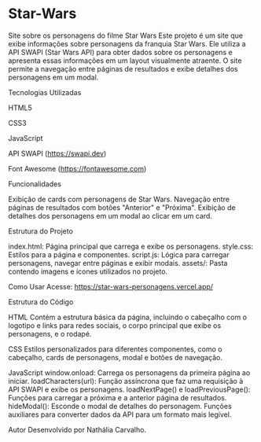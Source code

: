 # Star-Wars
 Site sobre os personagens do filme Star Wars
Este projeto é um site que exibe informações sobre personagens da franquia Star Wars. Ele utiliza a API SWAPI (Star Wars API) para obter dados sobre os personagens e apresenta essas informações em um layout visualmente atraente. O site permite a navegação entre páginas de resultados e exibe detalhes dos personagens em um modal.

Tecnologias Utilizadas

HTML5

CSS3

JavaScript

API SWAPI (https://swapi.dev)

Font Awesome (https://fontawesome.com)

Funcionalidades

Exibição de cards com personagens de Star Wars.
Navegação entre páginas de resultados com botões "Anterior" e "Próxima".
Exibição de detalhes dos personagens em um modal ao clicar em um card.


Estrutura do Projeto

index.html: Página principal que carrega e exibe os personagens.
style.css: Estilos para a página e componentes.
script.js: Lógica para carregar personagens, navegar entre páginas e exibir modais.
assets/: Pasta contendo imagens e ícones utilizados no projeto.

Como Usar
Acesse: https://star-wars-personagens.vercel.app/

Estrutura do Código

HTML
Contém a estrutura básica da página, incluindo o cabeçalho com o logotipo e links para redes sociais, o corpo principal que exibe os personagens, e o rodapé.

CSS
Estilos personalizados para diferentes componentes, como o cabeçalho, cards de personagens, modal e botões de navegação.

JavaScript
window.onload: Carrega os personagens da primeira página ao iniciar.
loadCharacters(url): Função assíncrona que faz uma requisição à API SWAPI e exibe os personagens.
loadNextPage() e loadPreviousPage(): Funções para carregar a próxima e a anterior página de resultados.
hideModal(): Esconde o modal de detalhes do personagem.
Funções auxiliares para converter dados da API para um formato mais legível.

Autor
Desenvolvido por Nathália Carvalho.
